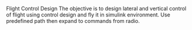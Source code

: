 Flight Control Design 
The objective is to design lateral and vertical control of flight using control design and fly it in simulink environment. 
Use predefined path then expand to commands from radio.
